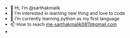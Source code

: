 - 👋 Hi, I’m @sarthakmalik
- 👀 I’m interested in learning new thing and love to code
- 🌱 I’m currently learning python as my first language
- 📫 How to reach me-sarthakmalik0811@gmail.com
- 

<!---
sarthakmalik01/sarthakmalik01 is a ✨ special ✨ repository because its `README.md` (this file) appears on your GitHub profile.
You can click the Preview link to take a look at your changes.
--->

